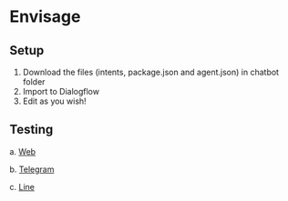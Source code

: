 # Envisage

## Setup 

1. Download the files (intents, package.json and agent.json) in chatbot folder
2. Import to Dialogflow 
3. Edit as you wish! 

## Testing 

a. [Web](https://envisage-1.usercspa.repl.co/)

b. [Telegram](t.me/Envisagebot)

c. [Line](https://ibb.co/4SxK6st)
